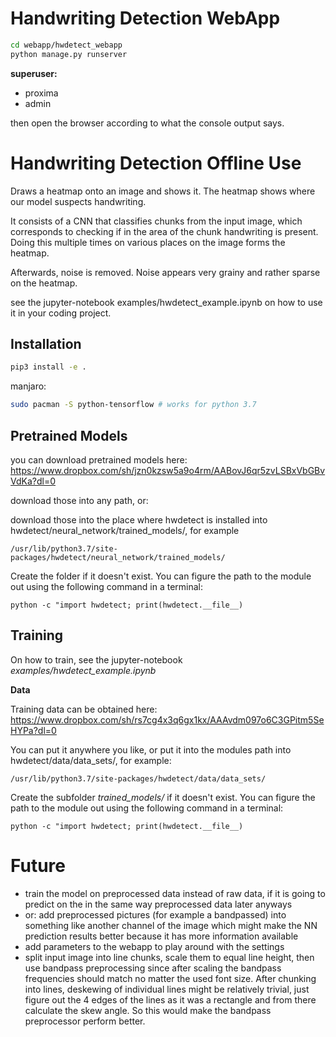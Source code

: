 # Handwriting Detection WebApp

```bash
cd webapp/hwdetect_webapp
python manage.py runserver
```

**superuser:**
- proxima
- admin

then open the browser according to what the console output says.


# Handwriting Detection Offline Use

Draws a heatmap onto an image and shows it. The heatmap shows
where our model suspects handwriting.

It consists of a CNN that classifies chunks from the input image,
which corresponds to checking if in the area of the chunk handwriting
is present. Doing this multiple times on various places on the image
forms the heatmap.

Afterwards, noise is removed. Noise appears very grainy and rather sparse
on the heatmap.

see the jupyter-notebook examples/hwdetect_example.ipynb
on how to use it in your coding project.


## Installation

```bash
pip3 install -e .
```

manjaro:

```bash
sudo pacman -S python-tensorflow # works for python 3.7
```


## Pretrained Models

you can download pretrained models here:
https://www.dropbox.com/sh/jzn0kzsw5a9o4rm/AABovJ6qr5zvLSBxVbGBvVdKa?dl=0

download those into any path, or:

download those into the place where hwdetect is installed into
hwdetect/neural_network/trained_models/, for example

`/usr/lib/python3.7/site-packages/hwdetect/neural_network/trained_models/`

Create the folder if it doesn't exist. You can figure the path to the
module out using the following command in a terminal:

`python -c "import hwdetect; print(hwdetect.__file__)`



## Training

On how to train, see the jupyter-notebook *examples/hwdetect_example.ipynb*

**Data**

Training data can be obtained here:
https://www.dropbox.com/sh/rs7cg4x3q6gx1kx/AAAvdm097o6C3GPitm5SeHYPa?dl=0

You can put it anywhere you like, or put it into the modules path into
hwdetect/data/data_sets/, for example:

`/usr/lib/python3.7/site-packages/hwdetect/data/data_sets/`

Create the subfolder *trained_models/* if it doesn't exist. You can figure the path to the
module out using the following command in a terminal:

`python -c "import hwdetect; print(hwdetect.__file__)`



# Future

- train the model on preprocessed data instead of raw data, if it is going to
predict on the in the same way preprocessed data later anyways
- or: add preprocessed pictures (for example a bandpassed)
into something like another channel of the image which might make
the NN prediction results better because it has more information available
- add parameters to the webapp to play around with the settings
- split input image into line chunks, scale them to equal line height,
then use bandpass preprocessing since after scaling the bandpass
frequencies should match no matter the used font size. After chunking
into lines, deskewing of individual lines might be relatively trivial,
just figure out the 4 edges of the lines as it was a rectangle and from
there calculate the skew angle. So this would make the bandpass preprocessor
perform better.

